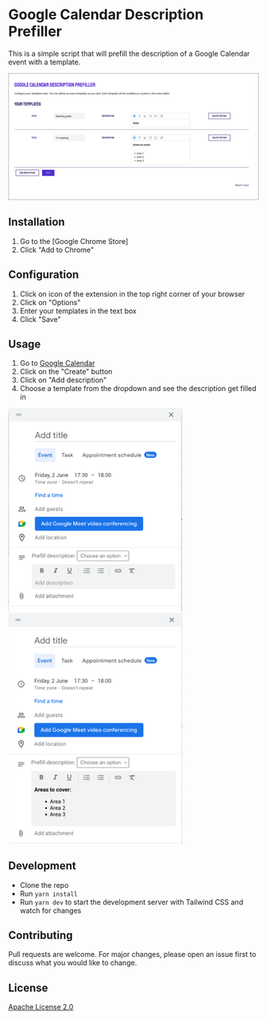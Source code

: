 # Google Calendar Description Prefiller

This is a simple script that will prefill the description of a Google Calendar event with a template.

<div align="center">
    <img src="https://github.com/prokopsimek/google-calendar-description-prefiller/blob/main/docs/config.png">
</div>

## Installation

1. Go to the [Google Chrome Store]
2. Click "Add to Chrome"

## Configuration

1. Click on icon of the extension in the top right corner of your browser
2. Click on "Options"
3. Enter your templates in the text box
4. Click "Save"

## Usage

1. Go to [Google Calendar](https://calendar.google.com/)
2. Click on the "Create" button
3. Click on "Add description"
4. Choose a template from the dropdown and see the description get filled in

<img src="https://github.com/prokopsimek/google-calendar-description-prefiller/blob/main/docs/cal-open.png" width="350">
<img src="https://github.com/prokopsimek/google-calendar-description-prefiller/blob/main/docs/cal-prefilled.png" width="350">


## Development

- Clone the repo
- Run `yarn install`
- Run `yarn dev` to start the development server with Tailwind CSS and watch for changes

## Contributing

Pull requests are welcome. For major changes, please open an issue first to discuss what you would like to change.

## License

[Apache License 2.0](https://choosealicense.com/licenses/apache-2.0/)
